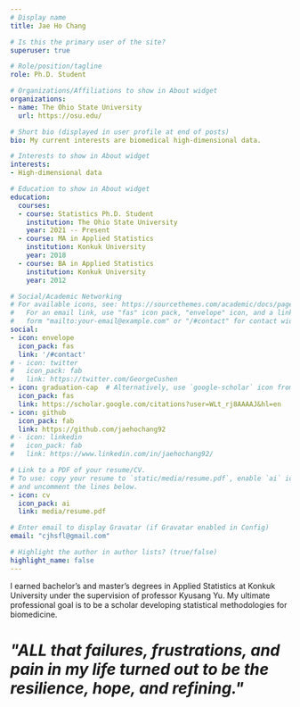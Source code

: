```yaml
---
# Display name
title: Jae Ho Chang

# Is this the primary user of the site?
superuser: true

# Role/position/tagline
role: Ph.D. Student

# Organizations/Affiliations to show in About widget
organizations:
- name: The Ohio State University
  url: https://osu.edu/

# Short bio (displayed in user profile at end of posts)
bio: My current interests are biomedical high-dimensional data.

# Interests to show in About widget
interests:
- High-dimensional data

# Education to show in About widget
education:
  courses:
  - course: Statistics Ph.D. Student
    institution: The Ohio State University
    year: 2021 -- Present
  - course: MA in Applied Statistics
    institution: Konkuk University
    year: 2018
  - course: BA in Applied Statistics
    institution: Konkuk University
    year: 2012

# Social/Academic Networking
# For available icons, see: https://sourcethemes.com/academic/docs/page-builder/#icons
#   For an email link, use "fas" icon pack, "envelope" icon, and a link in the
#   form "mailto:your-email@example.com" or "/#contact" for contact widget.
social:
- icon: envelope
  icon_pack: fas
  link: '/#contact'
# - icon: twitter
#   icon_pack: fab
#   link: https://twitter.com/GeorgeCushen
- icon: graduation-cap  # Alternatively, use `google-scholar` icon from `ai` icon pack
  icon_pack: fas
  link: https://scholar.google.com/citations?user=WLt_rj8AAAAJ&hl=en
- icon: github
  icon_pack: fab
  link: https://github.com/jaehochang92
# - icon: linkedin
#   icon_pack: fab
#   link: https://www.linkedin.com/in/jaehochang92/

# Link to a PDF of your resume/CV.
# To use: copy your resume to `static/media/resume.pdf`, enable `ai` icons in `params.toml`, 
# and uncomment the lines below.
- icon: cv
  icon_pack: ai
  link: media/resume.pdf

# Enter email to display Gravatar (if Gravatar enabled in Config)
email: "cjhsfl@gmail.com"

# Highlight the author in author lists? (true/false)
highlight_name: false
---
```


I earned bachelor’s and master’s degrees in Applied Statistics at Konkuk University under the supervision of professor Kyusang Yu. My ultimate professional goal is to be a scholar developing statistical methodologies for biomedicine.

# _"ALL that failures, frustrations, and pain in my life turned out to be the resilience, hope, and refining."_

<!-- {{< icon name="download" pack="fas" >}} Download my {{< staticref "media/demo_resume.pdf" "newtab" >}}resumé{{< /staticref >}}. -->

